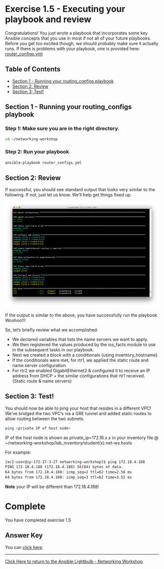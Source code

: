 # Exercise 1.5 - Executing your playbook and review

Congratulations! You just wrote a playbook that incorporates some key Ansible concepts that you use in most if not all of your future playbooks. Before you get too excited though, we should probably make sure it actually runs.  If there is problems with your playbook, one is provided here: [router_configs.yml](router_configs.yml)

## Table of Contents
 - [Section 1 - Running your routing_configs playbook](#section-1---running-your-routing_configs-playbook)
 - [Section 2: Review](#section-2-review)
 - [Section 3: Test!](#section-3-test)

## Section 1 - Running your routing_configs playbook

### Step 1: Make sure you are in the right directory.

```bash
cd ~/networking-workshop
```

### Step 2: Run your playbook

```bash
ansible-playbook router_configs.yml
```

## Section 2: Review

If successful, you should see standard output that looks very similar to the following. If not, just let us know. We’ll help get things fixed up.

![Figure 1: routing_configs stdout](playbookrun.png)

If the output is similar to the above, you have successfully run the playbook. Woohoo!!!

So, let’s briefly review what we accomplished:

 - We declared variables that lists the name servers we want to apply.
 - We then registered the values produced by the ios_facts module to use in the subsequent tasks in our playbook.
 - Next we created a block with a conditionals {using inventory_hostname}
 - If the conditionals were met, for rtr1, we applied the static route and name server configuration.
 - For rtr2 we enabled GigabitEthernet2 & configured it to receive an IP address from DHCP + the similar configurations that rtr1 received. {Static route & name servers}

## Section 3: Test!

You should now be able to ping your host that resides in a different VPC! We’ve bridged the two VPC’s via a GRE tunnel and added static routes to allow routing between the two subnets.

```bash
ping <private IP of host node>
```

IP of the host node is shown as private_ip=172.16.x.x in your inventory file @ ~/networking-workshop/lab_inventory/student(x).net-ws.hosts

For example:
```bash
[ec2-user@ip-172-17-3-27 networking-workshop]$ ping 172.18.4.188
PING 172.18.4.188 (172.18.4.188) 56(84) bytes of data.
64 bytes from 172.18.4.188: icmp_seq=2 ttl=62 time=2.58 ms
64 bytes from 172.18.4.188: icmp_seq=3 ttl=62 time=3.52 ms
```
**Note** your IP will be different than 172.18.4.188!

# Complete
You have completed exercise 1.5

## Answer Key
You can [click here](https://github.com/network-automation/lightbulb/blob/master/workshops/networking/1.5-run_routing_configs/router_configs.yml).

 ---
[Click Here to return to the Ansible Lightbulb - Networking Workshop](../README.md)
